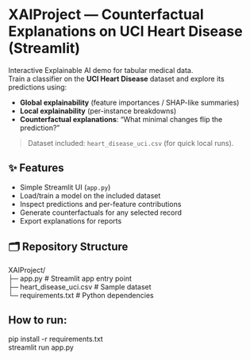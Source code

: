 # XAIProject — Counterfactual Explanations on UCI Heart Disease (Streamlit)

Interactive Explainable AI demo for tabular medical data.  
Train a classifier on the **UCI Heart Disease** dataset and explore its predictions using:
- **Global explainability** (feature importances / SHAP-like summaries)
- **Local explainability** (per-instance breakdowns)
- **Counterfactual explanations**: “What minimal changes flip the prediction?”

> Dataset included: `heart_disease_uci.csv` (for quick local runs).

## ✨ Features
- Simple Streamlit UI (`app.py`)
- Load/train a model on the included dataset
- Inspect predictions and per-feature contributions
- Generate counterfactuals for any selected record
- Export explanations for reports

## 🗂️ Repository Structure
XAIProject/      
├─ app.py # Streamlit app entry point  
├─ heart_disease_uci.csv # Sample dataset  
└─ requirements.txt # Python dependencies   

## How to run:

pip install -r requirements.txt  
streamlit run app.py

